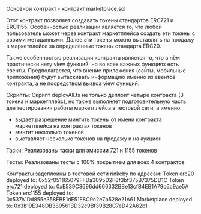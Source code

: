Основной контракт - контракт marketplace.sol

Этот контракт позволяет создавать токены стандартов ERC721 и ERC1155. Особенностью реализации является то, что любой пользователь может через контракт маркетплейса создать эти токены с своими метаданными.
Далее эти токены можно выставлять на продажу в маркетплейсе за определённые токены стандарта ERC20.

Также особенностью реализации контракта является то, что в нём практически нету view функций, но во всех важных функциях есть евенты.
Предполагается, что внение приложения (сайты, мобильные приложения) будут вытаскивать информацию именно из евентов контракта, а не посредством вызвоа view функций.

Скрипты:
Скрипт deployAll.ts не только деплоит четыре контракта (3 токена и маркетплейс), но также выполняет подготовительную часть для тестирования работы маркетплейса в тестовой сети, а именно:
- выдаёт разрешение минтить токены от имени контракта маркетплейса на контрактах токенов
- минтит несколько токенов
- выставляет несколько токенов на продажу и на аукцион

Таски:
Реализованы таски для эмиссии 721 и 1155 токенов

Тесты:
Реализованы тесты с 100% покрытием для всех 4 контрактов

Контракты задеплоины в тестовой сети rinkeby по адресам:
Token erc20 deployed to: 0x52f051165079FFDa3095D2F8f3bf375B7375DD1C
Token erc721 deployed to: 0xE539C3696dd666332BBe13cfB4EB1A79c6c9ae5A
Token erc1155 deployed to: 0x537A1Dd855e358EBE1dE51E8C9c2e7b528e21A61
Marketplace deployed to: 0x3b19E348DB389561BD32c9Bf39B28C7eD42A62b1